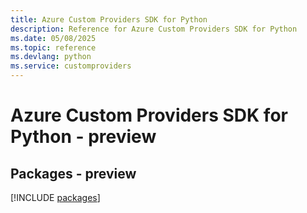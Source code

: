 ```yaml
---
title: Azure Custom Providers SDK for Python
description: Reference for Azure Custom Providers SDK for Python
ms.date: 05/08/2025
ms.topic: reference
ms.devlang: python
ms.service: customproviders
---
```

# Azure Custom Providers SDK for Python - preview
## Packages - preview
[!INCLUDE [packages](custom-providers-index.md)]